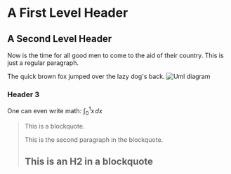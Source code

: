 A First Level Header
====================

A Second Level Header
---------------------

Now is the time for all good men to come to
the aid of their country. This is just a
regular paragraph.

The quick brown fox jumped over the lazy
dog's back.
![Uml diagram](test.uml)

### Header 3

One can even write math: $\int^1_0{x\,dx}$

> This is a blockquote.
>
> This is the second paragraph in the blockquote.
>
> ## This is an H2 in a blockquote


